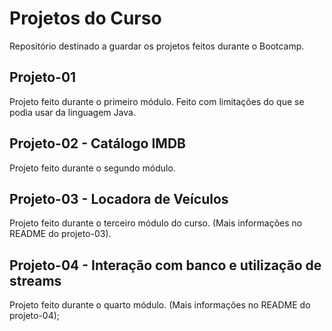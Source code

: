 # Projetos do Curso

Repositório destinado a guardar os projetos feitos durante o Bootcamp.




## Projeto-01
Projeto feito durante o primeiro módulo. Feito com limitações do que se podia usar da linguagem Java. 


## Projeto-02 - Catálogo IMDB
Projeto feito durante o segundo módulo.


## Projeto-03 - Locadora de Veículos
Projeto feito durante o terceiro módulo do curso.
(Mais informações no README do projeto-03). 


## Projeto-04 - Interação com banco e utilização de streams
Projeto feito durante o quarto módulo.
(Mais informações no README do projeto-04);




